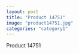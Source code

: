 ```yaml
---
layout: post
title: "Product 14751"
image: "product14751.jpg"
categories: "category1"
---
```

Product 14751
